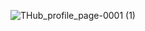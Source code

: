 

![THub_profile_page-0001 (1)](https://github.com/user-attachments/assets/b7c44086-29ea-4d2b-8c3b-619d2a6ea1c4)
